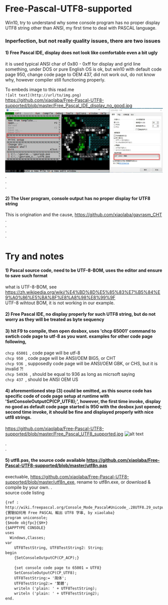 # Free-Pascal-UTF8-supported
Win10, try to understand why some console program has no proper display UTF8 string other than ANSI, my first time to deal with PASCAL language.

### Inperfection, but not really quality issues, there are two issues  

#### 1) Free Pascal IDE, display does not look like comfortable even a bit ugly  
it is used typical ANSI char of 0x80 - 0xff for display and grid line something, under DOS or pure English OS is ok, but win10 with default code page 950, change code page to OEM 437, did not work out, do not know why, however compiler still functioning properly.  
  
To embeds image to this read.me  
`![alt text](http://url/to/img.png)`  
https://github.com/xiaolaba/Free-Pascal-UTF8-supported/blob/master/Free_Pascal_IDE_display_no_good.jpg
![alt text](https://github.com/xiaolaba/Free-Pascal-UTF8-supported/blob/master/Free_Pascal_IDE_display_no_good.jpg)  
.  
.  
.  




#### 2) The User program, console output has no proper display for UTF8 string
This is origination and the cause, https://github.com/xiaolaba/gavrasm_CHT
.  
.  
.  
.  

# Try and notes
#### 1) Pascal source code, need to be UTF-8-BOM, uses the editor and ensure to save such format
what is UTF-8-BOM, see https://zh.wikipedia.org/wiki/%E4%BD%8D%E5%85%83%E7%B5%84%E9%A0%86%E5%BA%8F%E8%A8%98%E8%99%9F  
UTF-8 wihtout BOM, it is not working in our example.  
  
#### 2) Free Pascal IDE, no display properly for such UTF8 string, but do not worry as they will be treated as byte sequency  
  
#### 3) hit F9 to compile, then open dosbox, uses 'chcp 65001' command to swtich code page to utf-8 as you want. examples for other code page following,  
```chcp 65001 ```, code page will be utf-8  
```chcp 950 ```, code page will be ANSI/OEM BIG5, or CHT  
```chcp 936 ```, supposedly code page will be ANSI/OEM GBK, or CHS, but it is invalid ?!  
```chcp 54936 ```, should be equal to 936 as long as micrsoft saying  
```chcp 437 ```, should be ANSI OEM US  
  
#### 4) aforementioned step (3) could be omitted, as this source code has specific code of code page setup at runtime with 'SetConsoleOutputCP(CP_UTF8);', however, the first time invoke, display no good as default code page started is 950 with the dosbox just opened; second time invoke, it should be fine and displayed properly with nice utf8 strings.


https://github.com/xiaolaba/Free-Pascal-UTF8-supported/blob/master/Free_Pascal_UTF8_supported.jpg
![alt text](https://github.com/xiaolaba/Free-Pascal-UTF8-supported/blob/master/Free_Pascal_UTF8_supported.jpg)  

.  
.  
#### 5) utf8.pas, the source code available https://github.com/xiaolaba/Free-Pascal-UTF8-supported/blob/master/utf8n.pas
exectuable, https://github.com/xiaolaba/Free-Pascal-UTF8-supported/blob/master/utf8n_exe, rename to utf8n.exe, or download & compile by your own. 
.  
source code listing  
``` 
{ref : http://wiki.freepascal.org/Console_Mode_Pascal#Unicode_.28UTF8.29_output}
{實驗如何用 Free PASCAL 輸出 UTF8 字串, by xiaolaba}
program uniconsole;
{$mode objfpc}{$H+}
{$APPTYPE CONSOLE}
uses
  Windows,Classes;
var
	UTF8TestString, UTF8TestString2: String;
begin
	{SetConsoleOutputCP(CP_ACP);}
	
	{set console code page to 65001 = UTF8}
	SetConsoleOutputCP(CP_UTF8);
	UTF8TestString:= '简体';
	UTF8TestString2:= '繁體';
	writeln ('plain: ' + UTF8TestString);
	writeln ('plain: ' + UTF8TestString2);
end.
````




